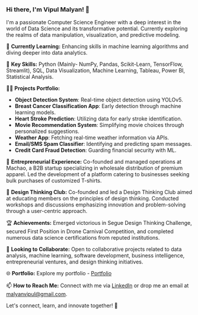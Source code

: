 ### Hi there, I'm Vipul Malyan!  👋

I'm a passionate Computer Science Engineer with a deep interest in the world of Data Science and its transformative potential.
Currently exploring the realms of data manipulation, visualization, and predictive modeling.

🌱 **Currently Learning:** Enhancing skills in machine learning algorithms and diving deeper into data analytics.

🚀 **Key Skills:** Python (Mainly- NumPy, Pandas, Scikit-Learn, TensorFlow, Streamlit), SQL, Data Visualization, Machine Learning, Tableau, Power BI, Statistical Analysis.

👨‍💻 **Projects Portfolio:**

- **Object Detection System**: Real-time object detection using YOLOv5.
- **Breast Cancer Classification App**: Early detection through machine learning models.
- **Heart Stroke Prediction**: Utilizing data for early stroke identification.
- **Movie Recommendation System**: Simplifying movie choices through personalized suggestions.
- **Weather App**: Fetching real-time weather information via APIs.
- **Email/SMS Spam Classifier**: Identifying and predicting spam messages.
- **Credit Card Fraud Detection**: Guarding financial security with ML.


🚀 **Entrepreneurial Experience:** Co-founded and managed operations at Machao, a B2B startup specializing in wholesale distribution of premium apparel. Led the development of a platform catering to businesses seeking bulk purchases of customized T-shirts.

🎨 **Design Thinking Club:** Co-founded and led a Design Thinking Club aimed at educating members on the principles of design thinking. Conducted workshops and discussions emphasizing innovation and problem-solving through a user-centric approach.

🏆 **Achievements:** Emerged victorious in Segue Design Thinking Challenge, secured First Position in Drone Carnival Competition, and completed numerous data science certifications from reputed institutions.

🤝 **Looking to Collaborate:** Open to collaborative projects related to data analysis, machine learning, software development, business intelligence, entrepreneurial ventures, and design thinking initiatives.

🌐 **Portfolio:** Explore my portfolio - [Portfolio](http://vipulmalyan.portfolial.com)

📫 **How to Reach Me:** Connect with me via [LinkedIn](linkedin.com/in/vipulmalyan) or drop me an email at malyanvipul@gmail.com.

Let's connect, learn, and innovate together! 🌟
